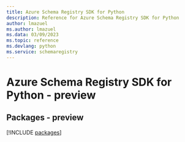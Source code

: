```yaml
---
title: Azure Schema Registry SDK for Python
description: Reference for Azure Schema Registry SDK for Python
author: lmazuel
ms.author: lmazuel
ms.data: 03/09/2023
ms.topic: reference
ms.devlang: python
ms.service: schemaregistry
---
```

# Azure Schema Registry SDK for Python - preview
## Packages - preview
[!INCLUDE [packages](schema-registry-index.md)]